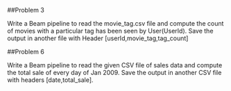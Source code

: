 ##Problem 3 


Write a Beam pipeline to read the movie_tag.csv file and compute the count of movies with a particular tag has been seen by User(UserId). Save the output in another file with Header [userId,movie_tag,tag_count]



##Problem 6


Write a Beam pipeline to read the given CSV file of sales data and compute the total sale of every day of Jan 2009. Save the output in another CSV file with headers [date,total_sale].
